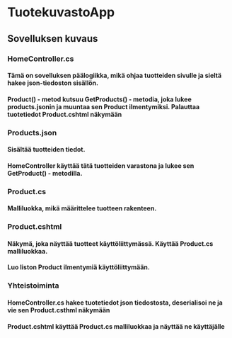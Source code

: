# TuotekuvastoApp

## Sovelluksen kuvaus

### HomeController.cs
#### Tämä on sovelluksen päälogiikka, mikä ohjaa tuotteiden sivulle ja sieltä hakee json-tiedoston sisällön.
#### Product() - metod kutsuu GetProducts() - metodia, joka lukee products.jsonin ja muuntaa sen Product ilmentymiksi. Palauttaa tuotetiedot Product.cshtml näkymään

### Products.json
#### Sisältää tuotteiden tiedot.
#### HomeController käyttää tätä tuotteiden varastona ja lukee sen GetProduct() - metodilla.

### Product.cs 
#### Malliluokka, mikä määrittelee tuotteen rakenteen. 

### Product.cshtml
#### Näkymä, joka näyttää tuotteet käyttöliittymässä. Käyttää Product.cs malliluokkaa.
#### Luo liston Product ilmentymiä käyttöliittymään.

### Yhteistoiminta
#### HomeController.cs hakee tuotetiedot json tiedostosta, deserialisoi ne ja vie sen Product.csthml näkymään
#### Product.cshtml käyttää Product.cs malliluokkaa ja näyttää ne käyttäjälle
